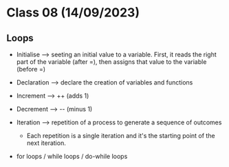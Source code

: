 # Class 08 (14/09/2023)

## Loops

- Initialise --> seeting an initial value to a variable. First, it reads the right part of the variable (after =), then assigns that value to the variable (before =)
- Declaration --> declare the creation of variables and functions
- Increment --> ++ (adds 1)
- Decrement --> -- (minus 1)
- Iteration --> repetition of a process to generate a sequence of outcomes

  - Each repetition is a single iteration and it's the starting point of the next iteration.

- for loops / while loops / do-while loops
